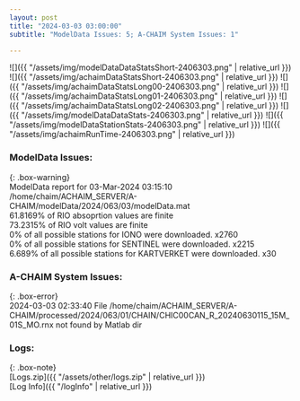 ```yaml
---
layout: post
title: "2024-03-03 03:00:00"
subtitle: "ModelData Issues: 5; A-CHAIM System Issues: 1"

---
```


![]({{ "/assets/img/modelDataDataStatsShort-2406303.png" | relative_url }})
![]({{ "/assets/img/achaimDataStatsShort-2406303.png" | relative_url }})
![]({{ "/assets/img/achaimDataStatsLong00-2406303.png" | relative_url }})
![]({{ "/assets/img/achaimDataStatsLong01-2406303.png" | relative_url }})
![]({{ "/assets/img/achaimDataStatsLong02-2406303.png" | relative_url }})
![]({{ "/assets/img/modelDataDataStats-2406303.png" | relative_url }})
![]({{ "/assets/img/modelDataStationStats-2406303.png" | relative_url }})
![]({{ "/assets/img/achaimRunTime-2406303.png" | relative_url }})


### ModelData Issues:  
  
{: .box-warning}  
 ModelData report for 03-Mar-2024 03:15:10   
 /home/chaim/ACHAIM_SERVER/A-CHAIM/modelData/2024/063/03/modelData.mat   
 61.8169% of RIO absoprtion values are finite   
 73.2315% of RIO volt values are finite   
 0% of all possible stations for IONO were downloaded. x2760   
 0% of all possible stations for SENTINEL were downloaded. x2215   
 6.689% of all possible stations for KARTVERKET were downloaded. x30   
  
### A-CHAIM System Issues:  
  
{: .box-error}  
2024-03-03 02:33:40 File /home/chaim/ACHAIM_SERVER/A-CHAIM/processed/2024/063/01/CHAIN/CHIC00CAN_R_20240630115_15M_01S_MO.rnx not found by Matlab dir  

### Logs:  
  
{: .box-note}  
[Logs.zip]({{ "/assets/other/logs.zip" | relative_url }})  
[Log Info]({{ "/logInfo" | relative_url }})  
